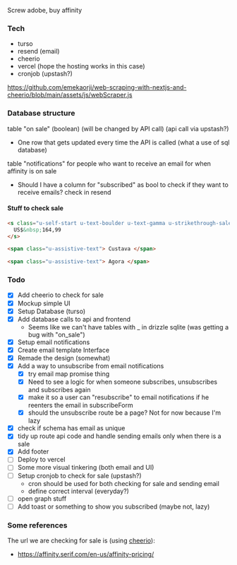 Screw adobe, buy affinity

### Tech

- turso
- resend (email)
- cheerio
- vercel (hope the hosting works in this case)
- cronjob (upstash?)

https://github.com/emekaorji/web-scraping-with-nextjs-and-cheerio/blob/main/assets/js/webScraper.js

### Database structure

table "on sale" (boolean) (will be changed by API call) (api call via upstash?)

- One row that gets updated every time the API is called (what a use of sql database)

table "notifications" for people who want to receive an email for when affinity is on sale

- Should I have a column for "subscribed" as bool to check if they want to receive emails?
  check in resend

#### Stuff to check sale

```html
<s class="u-self-start u-text-boulder u-text-gamma u-strikethrough-sale u-lh-1">
  US$&nbsp;164,99
</s>

<span class="u-assistive-text"> Custava </span>

<span class="u-assistive-text"> Agora </span>
```

### Todo

- [x] Add cheerio to check for sale
- [x] Mockup simple UI
- [x] Setup Database (turso)
- [x] Add database calls to api and frontend
  - Seems like we can't have tables with \_ in drizzle sqlite (was getting a bug with "on_sale")
- [x] Setup email notifications
- [x] Create email template Interface
- [x] Remade the design (somewhat)
- [x] Add a way to unsubscribe from email notifications
  - [x] try email map promise thing
  - [x] Need to see a logic for when someone subscribes, unsubscribes and subscribes again
  - [x] make it so a user can "resubscribe" to email notifications if he reenters the email in subscribeForm
  - [x] should the unsubscribe route be a page? Not for now because I'm lazy
- [x] check if schema has email as unique
- [x] tidy up route api code and handle sending emails only when there is a sale
- [x] Add footer
- [ ] Deploy to vercel
- [ ] Some more visual tinkering (both email and UI)
- [ ] Setup cronjob to check for sale (upstash?)
  - cron should be used for both checking for sale and sending email
  - define correct interval (everyday?)
- [ ] open graph stuff
- [ ] Add toast or something to show you subscribed (maybe not, lazy)

### Some references

The url we are checking for sale is (using [cheerio](https://github.com/cheeriojs/cheerio)):

- https://affinity.serif.com/en-us/affinity-pricing/
